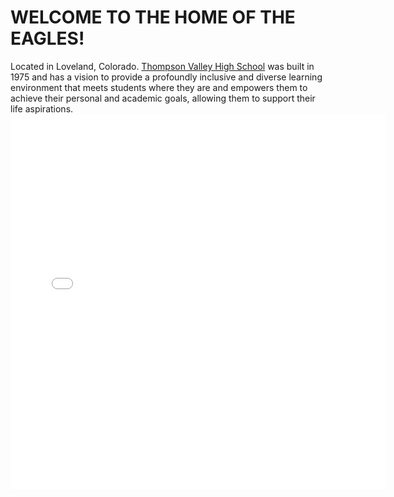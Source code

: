 # WELCOME TO THE HOME OF THE EAGLES!

Located in Loveland, Colorado. [Thompson Valley High School](https://tvhs.tsd.org/about) was built in 1975 and has a vision to provide a profoundly inclusive and diverse learning environment that meets students where they are and empowers them to achieve their personal and academic goals, allowing them to support their life aspirations.
<embed type="text/html" src="tvhs1.html" width="600" height="600">
